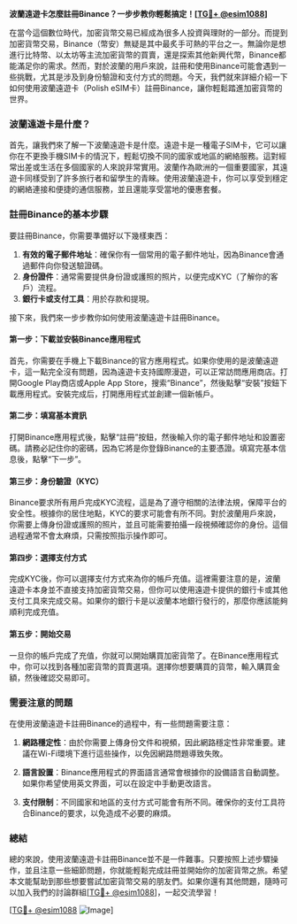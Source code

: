 **波蘭遠遊卡怎麼註冊Binance？一步步教你輕鬆搞定！[[TG💪+ @esim1088](https://t.me/s/esim1088)]**

在當今這個數位時代，加密貨幣交易已經成為很多人投資與理財的一部分。而提到加密貨幣交易，Binance（幣安）無疑是其中最炙手可熱的平台之一。無論你是想進行比特幣、以太坊等主流加密貨幣的買賣，還是探索其他新興代幣，Binance都能滿足你的需求。然而，對於波蘭的用戶來說，註冊和使用Binance可能會遇到一些挑戰，尤其是涉及到身份驗證和支付方式的問題。今天，我們就來詳細介紹一下如何使用波蘭遠遊卡（Polish eSIM卡）註冊Binance，讓你輕鬆踏進加密貨幣的世界。

### 波蘭遠遊卡是什麼？

首先，讓我們來了解一下波蘭遠遊卡是什麼。遠遊卡是一種電子SIM卡，它可以讓你在不更換手機SIM卡的情況下，輕鬆切換不同的國家或地區的網絡服務。這對經常出差或生活在多個國家的人來說非常實用。波蘭作為歐洲的一個重要國家，其遠遊卡同樣受到了許多旅行者和留學生的青睞。使用波蘭遠遊卡，你可以享受到穩定的網絡連接和便捷的通信服務，並且還能享受當地的優惠套餐。

### 註冊Binance的基本步驟

要註冊Binance，你需要準備好以下幾樣東西：

1. **有效的電子郵件地址**：確保你有一個常用的電子郵件地址，因為Binance會通過郵件向你發送驗證碼。
2. **身份證件**：通常需要提供身份證或護照的照片，以便完成KYC（了解你的客戶）流程。
3. **銀行卡或支付工具**：用於存款和提現。

接下來，我們來一步步教你如何使用波蘭遠遊卡註冊Binance。

#### 第一步：下載並安裝Binance應用程式

首先，你需要在手機上下載Binance的官方應用程式。如果你使用的是波蘭遠遊卡，這一點完全沒有問題，因為遠遊卡支持國際漫遊，可以正常訪問應用商店。打開Google Play商店或Apple App Store，搜索“Binance”，然後點擊“安裝”按鈕下載應用程式。安裝完成后，打開應用程式並創建一個新帳戶。

#### 第二步：填寫基本資訊

打開Binance應用程式後，點擊“註冊”按鈕，然後輸入你的電子郵件地址和設置密碼。請務必記住你的密碼，因為它將是你登錄Binance的主要憑證。填寫完基本信息後，點擊“下一步”。

#### 第三步：身份驗證（KYC）

Binance要求所有用戶完成KYC流程，這是為了遵守相關的法律法規，保障平台的安全性。根據你的居住地點，KYC的要求可能會有所不同。對於波蘭用戶來說，你需要上傳身份證或護照的照片，並且可能需要拍攝一段視頻確認你的身份。這個過程通常不會太麻煩，只需按照指示操作即可。

#### 第四步：選擇支付方式

完成KYC後，你可以選擇支付方式來為你的帳戶充值。這裡需要注意的是，波蘭遠遊卡本身並不直接支持加密貨幣交易，但你可以使用遠遊卡提供的銀行卡或其他支付工具來完成交易。如果你的銀行卡是以波蘭本地銀行發行的，那麼你應該能夠順利完成充值。

#### 第五步：開始交易

一旦你的帳戶完成了充值，你就可以開始購買加密貨幣了。在Binance應用程式中，你可以找到各種加密貨幣的買賣選項。選擇你想要購買的貨幣，輸入購買金額，然後確認交易即可。

### 需要注意的問題

在使用波蘭遠遊卡註冊Binance的過程中，有一些問題需要注意：

1. **網路穩定性**：由於你需要上傳身份文件和視頻，因此網路穩定性非常重要。建議在Wi-Fi環境下進行這些操作，以免因網路問題導致失敗。
   
2. **語言設置**：Binance應用程式的界面語言通常會根據你的設備語言自動調整。如果你希望使用英文界面，可以在設定中手動更改語言。

3. **支付限制**：不同國家和地區的支付方式可能會有所不同。確保你的支付工具符合Binance的要求，以免造成不必要的麻煩。

### 總結

總的來說，使用波蘭遠遊卡註冊Binance並不是一件難事。只要按照上述步驟操作，並且注意一些細節問題，你就能輕鬆完成註冊並開始你的加密貨幣之旅。希望本文能幫助到那些想要嘗試加密貨幣交易的朋友們。如果你還有其他問題，隨時可以加入我們的討論群組[[TG💪+ @esim1088](https://t.me/s/esim1088)]，一起交流學習！

[[TG💪+ @esim1088](https://t.me/s/esim1088) ![Image](https://i.postimg.cc/4NQfJmqS/Snipaste-2025-05-13-00-14-12.png)]